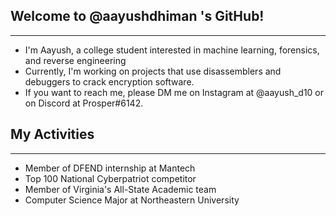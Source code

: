 ## Welcome to @aayushdhiman 's GitHub!

 ---

 - I'm Aayush, a college student interested in machine learning, forensics, and reverse engineering
 - Currently, I'm working on projects that use disassemblers and debuggers to crack encryption software.
 - If you want to reach me, please DM me on Instagram at @aayush_d10 or on Discord at Prosper#6142.

## My Activities

---

- Member of DFEND internship at Mantech
- Top 100 National Cyberpatriot competitor
- Member of Virginia's All-State Academic team
- Computer Science Major at Northeastern University
